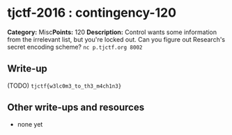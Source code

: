 # tjctf-2016 : contingency-120

**Category:** Misc**Points:** 120
**Description:** Control wants some information from the irrelevant list, but you're locked out. Can you figure out Research's secret encoding scheme? `nc p.tjctf.org 8002`

## Write-up

(TODO)
`tjctf{w3lc0m3_to_th3_m4ch1n3}`

## Other write-ups and resources

* none yet
